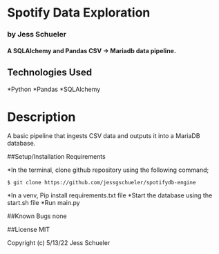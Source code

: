 # Spotify Data Exploration
### by Jess Schueler

#### A SQLAlchemy and Pandas CSV -> Mariadb data pipeline.

## Technologies Used

*Python
*Pandas
*SQLAlchemy

# Description
A basic pipeline that ingests CSV data and outputs it into a MariaDB database.

##Setup/Installation Requirements

*In the terminal, clone github repository using the following command;
```
$ git clone https://github.com/jessgschueler/spotifydb-engine
```
*In a venv, Pip install requirements.txt file
*Start the database using the start.sh file
*Run main.py

##Known Bugs
none

##License
MIT

Copyright (c) 5/13/22 Jess Schueler